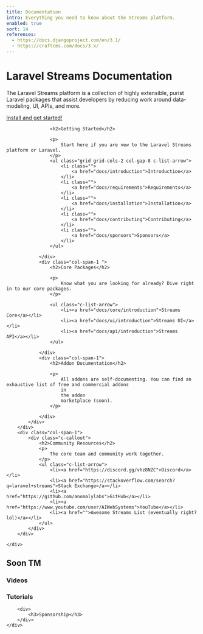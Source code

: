 ```yaml
---
title: Documentation
intro: Everything you need to know about the Streams platform.
enabled: true
sort: 14
references:
  - https://docs.djangoproject.com/en/3.1/
  - https://craftcms.com/docs/3.x/
---
```




<div class="o-feature-list">
    <div class="text-center mt-12 mb-12 w-7/12 mx-auto">
        <h1>Laravel Streams Documentation</h1>
        <p>The Laravel Streams platform is a collection of highly extensible, purist Laravel packages that assist developers by
            reducing
            work around data-modeling, UI, APIs, and more.</p>
        <p><a class="c-button font-bold" href="/docs/installation">Install and get started!</a></p>
    </div>
    <div class="grid grid-cols-3 col-gap-8 ">
        <div class="col-span-2">
            <div class="grid grid-cols-2 col-gap-8 row-gap-12">
                <div class="col-span-2 ">

                    <h2>Getting Started</h2>

                    <p>
                        Start here if you are new to the Laravel Streams platform or Laravel.
                    </p>
                    <ul class="grid grid-cols-2 col-gap-8 c-list-arrow">
                        <li class="">
                            <a href="docs/introduction">Introduction</a>
                        </li>
                        <li class="">
                            <a href="docs/requirements">Requirements</a>
                        </li>
                        <li class="">
                            <a href="docs/installation">Installation</a>
                        </li>
                        <li class="">
                            <a href="docs/contributing">Contributing</a>
                        </li>
                        <li class="">
                            <a href="docs/sponsors">Sponsors</a>
                        </li>
                    </ul>

                </div>
                <div class="col-span-1 ">
                    <h2>Core Packages</h2>

                    <p>
                        Know what you are looking for already? Dive right in to our core packages.
                    </p>

                    <ul class="c-list-arrow">
                        <li><a href="docs/core/introduction">Streams Core</a></li>
                        <li><a href="docs/ui/introduction">Streams UI</a></li>
                        <li><a href="docs/api/introduction">Streams API</a></li>
                    </ul>

                </div>
                <div class="col-span-1">
                    <h2>Addon Documentation</h2>

                    <p>
                        All addons are self-documenting. You can find an exhaustive list of free and commercial addons
                        in
                        the addon
                        marketplace (soon).
                    </p>

                </div>
            </div>
        </div>
        <div class="col-span-1">
            <div class="c-callout">
                <h2>Community Resources</h2>
                <p>
                    The core team and community work together.
                </p>
                <ul class="c-list-arrow">
                    <li><a href="https://discord.gg/vhz8NZC">Discord</a></li>
                    <li><a href="https://stackoverflow.com/search?q=laravel+streams">Stack Exchange</a></li>
                    <li><a href="https://github.com/anomalylabs">GitHub</a></li>
                    <li><a href="https://www.youtube.com/user/AIWebSystems">YouTube</a></li>
                    <li><a href="">Awesome Streams List (eventually right? lol)</a></li>
                </ul>
            </div>
        </div>

    </div>
</div>



<div class="o-changemynametosomethingsmart">
    <h2>Soon TM</h2>
    <div class="grid grid-cols-4 col-gap-4">
        <div>
            <h3>Videos</h3>
        </div>
        <div>
            <h3>Tutorials</h3>
        </div>

        <div>
            <h3>Sponsorship</h3>
        </div>
    </div>
</div>